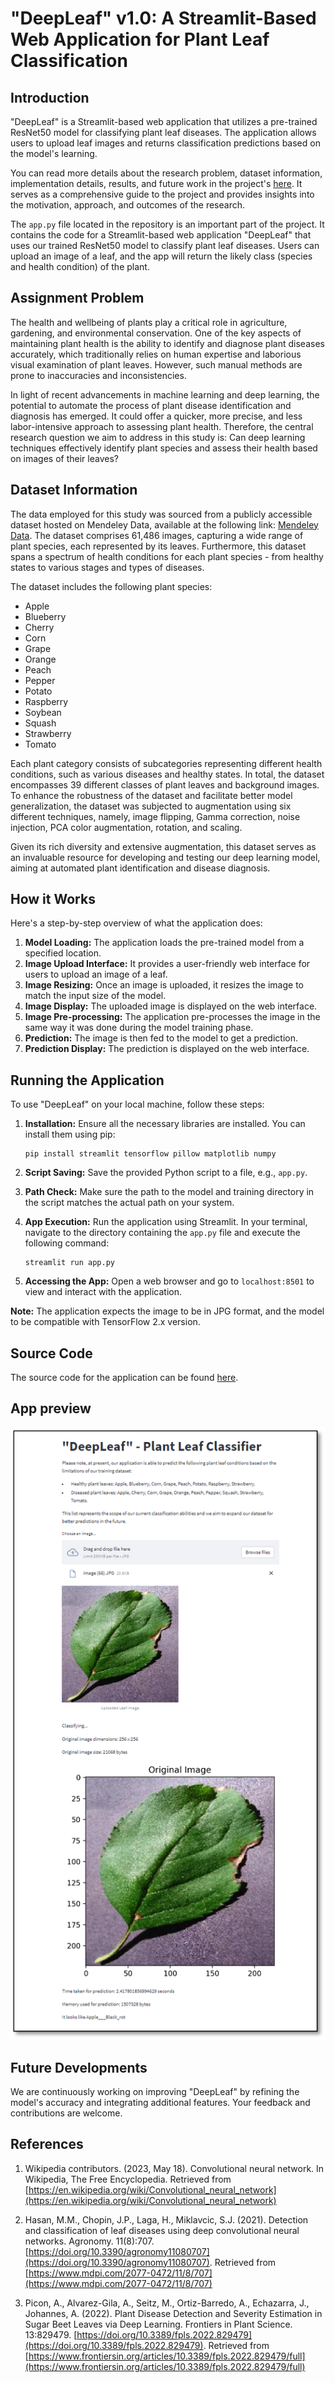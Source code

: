 # "DeepLeaf" v1.0: A Streamlit-Based Web Application for Plant Leaf Classification

## Introduction

"DeepLeaf" is a Streamlit-based web application that utilizes a pre-trained ResNet50 model for classifying plant leaf diseases. The application allows users to upload leaf images and returns classification predictions based on the model's learning.

You can read more details about the research problem, dataset information, implementation details, results, and future work in the project's [here](https://github.com/7ev3r/Capstone/blob/7139847e4fbd97e173881cbdcf33c48af632ab4f/Capstone_05_2023.ipynb). It serves as a comprehensive guide to the project and provides insights into the motivation, approach, and outcomes of the research.

The `app.py` file located in the repository is an important part of the project. It contains the code for a Streamlit-based web application "DeepLeaf" that uses our trained ResNet50 model to classify plant leaf diseases. Users can upload an image of a leaf, and the app will return the likely class (species and health condition) of the plant.

## Assignment Problem 

The health and wellbeing of plants play a critical role in agriculture, gardening, and environmental conservation. One of the key aspects of maintaining plant health is the ability to identify and diagnose plant diseases accurately, which traditionally relies on human expertise and laborious visual examination of plant leaves. However, such manual methods are prone to inaccuracies and inconsistencies.

In light of recent advancements in machine learning and deep learning, the potential to automate the process of plant disease identification and diagnosis has emerged. It could offer a quicker, more precise, and less labor-intensive approach to assessing plant health. Therefore, the central research question we aim to address in this study is: Can deep learning techniques effectively identify plant species and assess their health based on images of their leaves?

## Dataset Information

The data employed for this study was sourced from a publicly accessible dataset hosted on Mendeley Data, available at the following link: [Mendeley Data](https://data.mendeley.com/datasets/tywbtsjrjv/1). The dataset comprises 61,486 images, capturing a wide range of plant species, each represented by its leaves. Furthermore, this dataset spans a spectrum of health conditions for each plant species - from healthy states to various stages and types of diseases.

The dataset includes the following plant species:

- Apple
- Blueberry
- Cherry
- Corn
- Grape
- Orange
- Peach
- Pepper
- Potato
- Raspberry
- Soybean
- Squash
- Strawberry
- Tomato

Each plant category consists of subcategories representing different health conditions, such as various diseases and healthy states. In total, the dataset encompasses 39 different classes of plant leaves and background images. To enhance the robustness of the dataset and facilitate better model generalization, the dataset was subjected to augmentation using six different techniques, namely, image flipping, Gamma correction, noise injection, PCA color augmentation, rotation, and scaling.

Given its rich diversity and extensive augmentation, this dataset serves as an invaluable resource for developing and testing our deep learning model, aiming at automated plant identification and disease diagnosis.

## How it Works

Here's a step-by-step overview of what the application does:

1. **Model Loading:** The application loads the pre-trained model from a specified location.
2. **Image Upload Interface:** It provides a user-friendly web interface for users to upload an image of a leaf.
3. **Image Resizing:** Once an image is uploaded, it resizes the image to match the input size of the model.
4. **Image Display:** The uploaded image is displayed on the web interface.
5. **Image Pre-processing:** The application pre-processes the image in the same way it was done during the model training phase.
6. **Prediction:** The image is then fed to the model to get a prediction.
7. **Prediction Display:** The prediction is displayed on the web interface.

## Running the Application

To use "DeepLeaf" on your local machine, follow these steps:

1. **Installation:** Ensure all the necessary libraries are installed. You can install them using pip:
   ```
   pip install streamlit tensorflow pillow matplotlib numpy
   ```

2. **Script Saving:** Save the provided Python script to a file, e.g., `app.py`.

3. **Path Check:** Make sure the path to the model and training directory in the script matches the actual path on your system.

4. **App Execution:** Run the application using Streamlit. In your terminal, navigate to the directory containing the `app.py` file and execute the following command:
   ```
   streamlit run app.py
   ```

5. **Accessing the App:** Open a web browser and go to `localhost:8501` to view and interact with the application.

**Note:** The application expects the image to be in JPG format, and the model to be compatible with TensorFlow 2.x version.

## Source Code

The source code for the application can be found [here](https://github.com/7ev3r/Capstone/blob/eca51a6158faa40d9b5f8d87db5246471c3071b4/app.py).

## App preview

![Screenshot of Streamlit interface](Streamlit_screenshot2.png)

## Future Developments

We are continuously working on improving "DeepLeaf" by refining the model's accuracy and integrating additional features. Your feedback and contributions are welcome.

## References

1. Wikipedia contributors. (2023, May 18). Convolutional neural network. In Wikipedia, The Free Encyclopedia. Retrieved from [https://en.wikipedia.org/wiki/Convolutional_neural_network](https://en.wikipedia.org/wiki/Convolutional_neural_network)

2. Hasan, M.M., Chopin, J.P., Laga, H., Miklavcic, S.J. (2021). Detection and classification of leaf diseases using deep convolutional neural networks. Agronomy. 11(8):707. [https://doi.org/10.3390/agronomy11080707](https://doi.org/10.3390/agronomy11080707). Retrieved from [https://www.mdpi.com/2077-0472/11/8/707](https://www.mdpi.com/2077-0472/11/8/707)

3. Picon, A., Alvarez-Gila, A., Seitz, M., Ortiz-Barredo, A., Echazarra, J., Johannes, A. (2022). Plant Disease Detection and Severity Estimation in Sugar Beet Leaves via Deep Learning. Frontiers in Plant Science. 13:829479. [https://doi.org/10.3389/fpls.2022.829479](https://doi.org/10.3389/fpls.2022.829479). Retrieved from [https://www.frontiersin.org/articles/10.3389/fpls.2022.829479/full](https://www.frontiersin.org/articles/10.3389/fpls.2022.829479/full)
